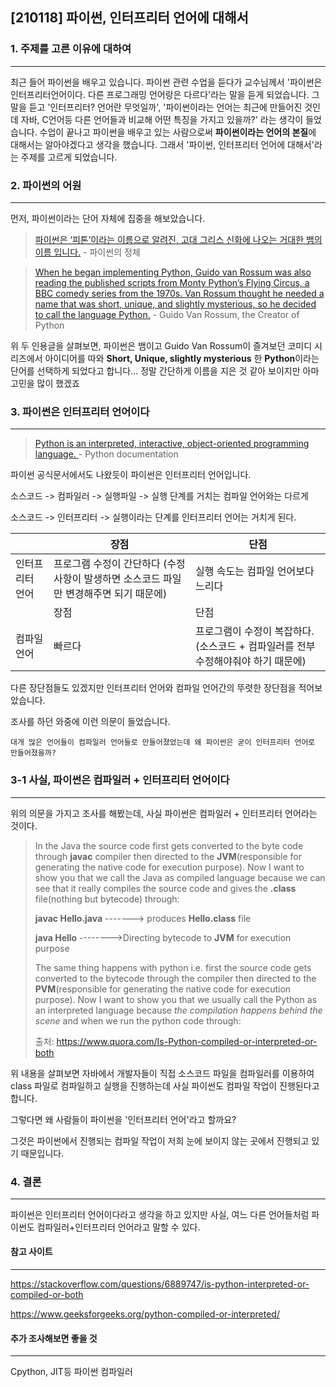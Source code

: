 ## [210118] 파이썬, 인터프리터 언어에 대해서


### 1. 주제를 고른 이유에 대하여

---

최근 들어 파이썬을 배우고 있습니다. 파이썬 관련 수업을 듣다가 교수님께서 '파이썬은 인터프리터언어이다. 다른 프로그래밍 언어랑은 다르다'라는 말을 듣게 되었습니다. 그 말을 듣고 '인터프리터? 언어란 무엇일까', '파이썬이라는 언어는 최근에 만들어진 것인데 자바, C언어등 다른 언어들과 비교해 어떤 특징을 가지고 있을까?' 라는 생각이 들었습니다. 수업이 끝나고 파이썬을 배우고 있는 사람으로써 **파이썬이라는 언어의 본질**에 대해서는 알아야겠다고 생각을 했습니다. 그래서 '파이썬, 인터프리터 언어에 대해서'라는 주제를 고르게 되었습니다. 



###  2. 파이썬의 어원

---

먼저, 파이썬이라는 단어 자체에 집중을 해보았습니다.

>  [파이썬은 ‘피톤’이라는 이름으로 알려진, 고대 그리스 신화에 나오는 거대한 뱀의 이름 입니다.](https://devissue.wordpress.com/2014/04/13/%ED%8C%8C%EC%9D%B4%EC%8D%AC%EC%9D%98-%EC%96%B4%EC%9B%90/)  - 파이썬의 정체

> [When he began implementing Python, Guido van Rossum was also reading the published scripts from Monty Python’s Flying Circus, a BBC comedy series from the 1970s. Van Rossum thought he needed a name that was short, unique, and slightly mysterious, so he decided to call the language Python.](https://docs.python.org/3/faq/general.html#why-is-it-called-python) - Guido Van Rossum, the Creator of Python



위 두 인용글을 살펴보면, 파이썬은 뱀이고 Guido Van Rossum이 즐겨보던 코미디 시리즈에서 아이디어를 따와 **Short, Unique, slightly mysterious** 한 **Python**이라는 단어를 선택하게 되었다고 합니다... 정말 간단하게 이름을 지은 것 같아 보이지만 아마 고민을 많이 했겠죠



### 3. 파이썬은 인터프리터 언어이다

---

> [Python is an interpreted, interactive, object-oriented programming language. ](https://docs.python.org/3/faq/general.html#why-is-it-called-python) - Python documentation

파이썬 공식문서에서도 나왔듯이 파이썬은 인터프리터 언어입니다.

소스코드 -> 컴파일러 -> 실행파일 -> 실행 단계를 거치는 컴파일 언어와는 다르게

소스코드 -> 인터프리터 -> 실행이라는 단계를 인터프리터 언어는 거치게 된다. 

|                 | 장점                                                         | 단점                                                         |
| --------------- | ------------------------------------------------------------ | ------------------------------------------------------------ |
| 인터프리터 언어 | 프로그램 수정이 간단하다 (수정 사항이 발생하면 소스코드 파일만 변경해주면 되기 때문에) | 실행 속도는 컴파일 언어보다 느리다                           |
|                 | 장점                                                         | 단점                                                         |
| 컴파일 언어     | 빠르다                                                       | 프로그램이 수정이 복잡하다. (소스코드 + 컴파일러를 전부 수정해야줘야 하기 때문에) |

다른 장단점들도 있겠지만 인터프리터 언어와 컴파일 언어간의 뚜렷한 장단점을 적어보았습니다.

조사를 하던 와중에 이런 의문이 들었습니다. 

`대개 많은 언어들이 컴파일러 언어들로 만들어졌었는데 왜 파이썬은 굳이 인터프리터 언어로 만들어졌을까?`



### 3-1 사실, 파이썬은 컴파일러 + 인터프리터 언어이다

---

위의 의문을 가지고 조사를 해봤는데, 사실 파이썬은 컴파일러 + 인터프리터 언어라는 것이다.

> In the Java the source code first gets converted to the byte code through **javac** compiler then directed to the **JVM**(responsible for generating the native code for execution purpose). Now I want to show you that we call the Java as compiled language because we can see that it really compiles the source code and gives the **.class** file(nothing but bytecode) through:
>
> **javac Hello.java** -------> produces **Hello.class** file
>
> **java Hello** -------->Directing bytecode to **JVM** for execution purpose
>
> The same thing happens with python i.e. first the source code gets converted to the bytecode through the compiler then directed to the **PVM**(responsible for generating the native code for execution purpose). Now I want to show you that we usually call the Python as an interpreted language because *the compilation happens behind the scene* and when we run the python code through:
>
> 출처: https://www.quora.com/Is-Python-compiled-or-interpreted-or-both

위 내용을 살펴보면 자바에서 개발자들이 직접 소스코드 파일을 컴파일러를 이용하여 class 파일로 컴파일하고 실행을 진행하는데 사실 파이썬도 컴파일 작업이 진행된다고 합니다. 

그렇다면 왜 사람들이 파이썬을 '인터프리터 언어'라고 할까요?

그것은 파이썬에서 진행되는 컴파일 작업이 저희 눈에 보이지 않는 곳에서 진행되고 있기 때문입니다.



### 4. 결론

---

파이썬은 인터프리터 언어이다라고 생각을 하고 있지만 사실, 여느 다른 언어들처럼 파이썬도 컴파일러+인터프리터 언어라고 말할 수 있다.



#### 참고 사이트

---

https://stackoverflow.com/questions/6889747/is-python-interpreted-or-compiled-or-both

https://www.geeksforgeeks.org/python-compiled-or-interpreted/



#### 추가 조사해보면 좋을 것

---

Cpython, JIT등 파이썬 컴파일러
